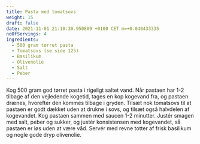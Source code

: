 ```yaml
---
title: Pasta med tomatsovs
weight: 15
draft: false
date: 2021-11-01 21:10:30.950809 +0100 CET m=+0.040433335
noOfServings: 4
ingredients:
  - 500 gram tørret pasta
  - Tomatsovs (se side 125)
  - Basilikum
  - Olivenolie
  - Salt
  - Peber
---
```




Kog 500 gram god tørret pasta i rigeligt saltet vand. Når pastaen har
1-2 tilbage af den vejledende kogetid, tages en kop kogevand fra, og
pastaen drænes, hvorefter den kommes tilbage i gryden. Tilsæt nok
tomatsovs til at pastaen er godt dækket uden at drukne i sovs, og tilsæt
også halvdelen af kogevandet. Kog pastaen sammen med saucen 1-2
minutter. Justér smagen med salt, peber og sukker, og justér
konsistensen med kogevandet, så pastaen er løs uden at være våd. Servér
med revne totter af frisk basilikum og nogle gode dryp olivenolie.

